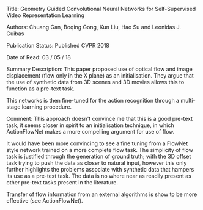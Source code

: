 
Title:  Geometry Guided Convolutional Neural Networks for Self-Supervised Video
Representation Learning

Authors:  Chuang Gan, Boqing Gong, Kun Liu, Hao Su and Leonidas J. Guibas

Publication Status:  Published CVPR 2018

Date of Read: 03 / 05 / 18

Summary Description: This paper proposed use of optical flow and image
displacement (flow only in the X plane) as an initialisation. They argue that
the use of synthetic data from 3D scenes and 3D movies allows this to function
as a pre-text task.

This networks is then fine-tuned for the action recognition through a multi-stage
learning procedure.

Comment: This approach doesn't convince me that this is a good pre-text task, it
seems closer in spirit to an initialisation technique, in which ActionFlowNet
makes a more compelling argument for use of flow.

It would have been more convincing to see a fine tuning from a FlowNet style
network trained on a more complete flow task. The simplicity of flow task is
justified through the generation of ground truth; with the 3D offset task trying
to push the data as closer to natural input, however this only further
highlights the problems associate with synthetic data that hampers its use as a
pre-text task. The data is no where near as readily present as other
pre-text tasks present in the literature.

Transfer of flow information from an external algorithms is show to be more
effective (see ActionFlowNet).

